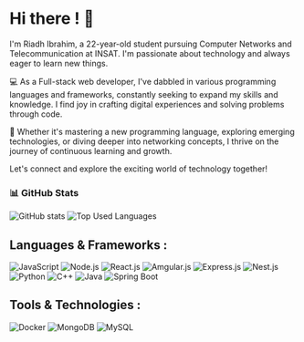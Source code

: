 # Hi there ! 👋

I'm Riadh Ibrahim, a 22-year-old student pursuing Computer Networks and Telecommunication at INSAT. I'm passionate about technology and always eager to learn new things.

💻 As a Full-stack web developer, I've dabbled in various programming languages and frameworks, constantly seeking to expand my skills and knowledge. I find joy in crafting digital experiences and solving problems through code.

🌱 Whether it's mastering a new programming language, exploring emerging technologies, or diving deeper into networking concepts, I thrive on the journey of continuous learning and growth.

Let's connect and explore the exciting world of technology together!

### 📊 GitHub Stats

![GitHub stats](https://github-readme-stats.vercel.app/api?username=Riadh-Ibrahim&show_icons=true&theme=radical)
![Top Used Languages](https://github-readme-stats.vercel.app/api/top-langs/?username=Riadh-Ibrahim&layout=compact&theme=radical&langs_count=10)

## Languages & Frameworks :

![JavaScript](https://img.shields.io/badge/-JavaScript-yellow?style=flat-square&logo=javascript&logoColor=white)
![Node.js](https://img.shields.io/badge/-Node.js-green?style=flat-square&logo=node.js&logoColor=white)
![React.js](https://img.shields.io/badge/-React.js-blue?style=flat-square&logo=react&logoColor=white)
![Amgular.js](https://img.shields.io/badge/-Angular.js-blue?style=flat-square&logo=react&logoColor=white)
![Express.js](https://img.shields.io/badge/-Express.js-lightgrey?style=flat-square&logo=express&logoColor=white)
![Nest.js](https://img.shields.io/badge/-Nest.js-blue?style=flat-square&logo=react&logoColor=white)
![Python](https://img.shields.io/badge/-Python-blue?style=flat-square&logo=python&logoColor=white)
![C++](https://img.shields.io/badge/-C++-blue?style=flat-square&logo=c%2B%2B&logoColor=white)
![Java](https://img.shields.io/badge/-Java-red?style=flat-square&logo=java&logoColor=white)
![Spring Boot](https://img.shields.io/badge/-Spring%20Boot-green?style=flat-square&logo=spring-boot&logoColor=white)

## Tools & Technologies :

![Docker](https://img.shields.io/badge/-Docker-blue?style=flat-square&logo=docker&logoColor=white)
![MongoDB](https://img.shields.io/badge/-MongoDB-green?style=flat-square&logo=mongodb&logoColor=white)
![MySQL](https://img.shields.io/badge/-MySQL-blue?style=flat-square&logo=mysql&logoColor=white)
